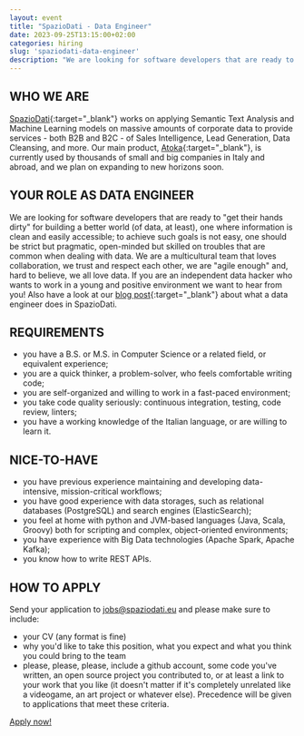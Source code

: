 ```yaml
---
layout: event
title: "SpazioDati - Data Engineer"
date: 2023-09-25T13:15:00+02:00
categories: hiring
slug: 'spaziodati-data-engineer'
description: "We are looking for software developers that are ready to 'get their hands dirty' for building a better world (of data, at least), one where information is clean and easily accessible; to achieve such goals is not easy, one should be strict but pragmatic, open-minded but skilled on troubles that are common when dealing with data."
---
```


## WHO WE ARE
[SpazioDati](http://spaziodati.eu){:target="_blank"} works on applying Semantic Text Analysis and Machine Learning models on massive amounts of corporate data to provide services - both B2B and B2C - of Sales Intelligence, Lead Generation, Data Cleansing, and more.
Our main product, [Atoka](http://atoka.io){:target="_blank"}, is currently used by thousands of small and big companies in Italy and abroad, and we plan on expanding to new horizons soon.

## YOUR ROLE AS DATA ENGINEER
We are looking for software developers that are ready to "get their hands dirty" for building a better world (of data, at least), one where information is clean and easily accessible; to achieve such goals is not easy, one should be strict but pragmatic, open-minded but skilled on troubles that are common when dealing with data. We are a multicultural team that loves collaboration, we trust and respect each other, we are "agile enough" and, hard to believe, we all love data. If you are an independent data hacker who wants to work in a young and positive environment we want to hear from you! Also have a look at our [blog post](http://www.spaziodati.eu/post/being-a-data-engineer-at-spaziodati){:target="_blank"} about what a data engineer does in SpazioDati.

## REQUIREMENTS
- you have a B.S. or M.S. in Computer Science or a related field, or equivalent experience;
- you are a quick thinker, a problem-solver, who feels comfortable writing code;
- you are self-organized and willing to work in a fast-paced environment;
- you take code quality seriously: continuous integration, testing, code review, linters;
- you have a working knowledge of the Italian language, or are willing to learn it.

## NICE-TO-HAVE
- you have previous experience maintaining and developing data-intensive, mission-critical workflows;
- you have good experience with data storages, such as relational databases (PostgreSQL) and search engines (ElasticSearch);
- you feel at home with python and JVM-based languages (Java, Scala, Groovy) both for scripting and complex, object-oriented environments;
- you have experience with Big Data technologies (Apache Spark, Apache Kafka);
- you know how to write REST APIs.

## HOW TO APPLY
Send your application to [jobs@spaziodati.eu](mailto:jobs@spaziodati.eu) and please make sure to include:
- your CV (any format is fine)
- why you'd like to take this position, what you expect and what you think you could bring to the team
- please, please, please, include a github account, some code you've written, an open source project you contributed to, or at least a link to your work that you like (it doesn't matter if it's completely unrelated like a videogame, an art project or whatever else). Precedence will be given to applications that meet these criteria.

<a class="btn btn-primary text-white btn-lg mt-3" target="_blank" href="mailto:jobs@spaziodati.eu">Apply now!</a>

